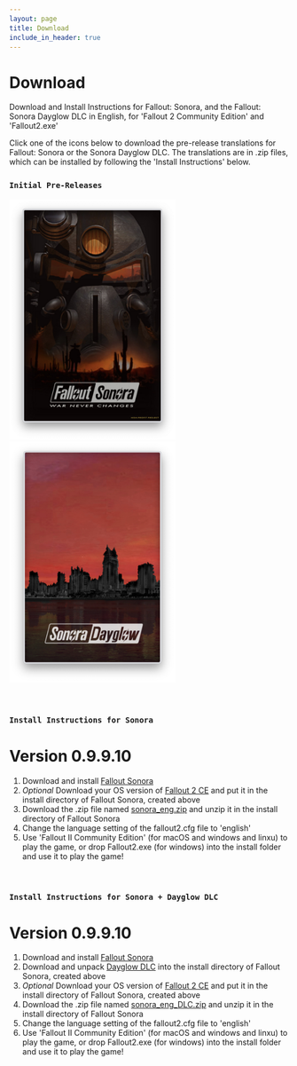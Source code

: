 ```yaml
---
layout: page
title: Download
include_in_header: true
---
```


# Download
Download and Install Instructions for Fallout: Sonora, and the Fallout: Sonora Dayglow DLC in English, for 'Fallout 2 Community Edition' and 'Fallout2.exe'

Click one of the icons below to download the pre-release translations for Fallout: Sonora or the Sonora Dayglow DLC. The translations are in .zip files, which can be installed by following the 'Install Instructions' below.

### `Initial Pre-Releases`

[<img src="https://raw.githubusercontent.com/cambragol/Fallout-Sonora/main/assets/Screen%20Shot%20Sonora.png" width="300" />](https://github.com/cambragol/Fallout-Sonora-English/releases/download/0.9.9/sonora_eng.zip "sonora_eng.zip")[<img src="https://raw.githubusercontent.com/cambragol/Fallout-Sonora/main/assets/Screen%20Shot%20Dayglow.png" width="300" />](https://github.com/cambragol/Fallout-Sonora-English/releases/download/0.9.9/sonora_eng_DLC.zip "sonora_eng_DLC.zip") 

<!--### [Download patch001.dat](https://github.com/cambragol/Fallout-Sonora-English/releases/download/0.9/patch001.dat)
### [Download patch002.dat](https://github.com/cambragol/Fallout-Sonora-English/releases/download/0.9/patch002.dat)-->

<br>

### `Install Instructions for Sonora`
# **Version 0.9.9.10**

1. Download and install [Fallout Sonora](https://cloud.mail.ru/public/jsg1/HSrkfMyPB)
2. *Optional* Download your OS version of [Fallout 2 CE](https://github.com/alexbatalov/fallout2-ce/releases/tag/v1.3.0) and put it in the install directory of Fallout Sonora, created above
3. Download the .zip file named [sonora_eng.zip](https://github.com/cambragol/Fallout-Sonora-English/releases/download/0.9.9/sonora_eng.zip) and unzip it in the install directory of Fallout Sonora
4. Change the language setting of the fallout2.cfg file to 'english'
5. Use 'Fallout II Community Edition' (for macOS and windows and linxu) to play the game, or drop Fallout2.exe (for windows) into the install folder and use it to play the game!

<br>

### `Install Instructions for Sonora + Dayglow DLC`
# **Version 0.9.9.10**

1. Download and install [Fallout Sonora](https://cloud.mail.ru/public/jsg1/HSrkfMyPB)
2. Download and unpack [Dayglow DLC](https://cloud.mail.ru/public/s3bg/oiJr6N1Gh) into the install directory of Fallout Sonora, created above
3. *Optional* Download your OS version of [Fallout 2 CE](https://github.com/alexbatalov/fallout2-ce/releases/tag/v1.3.0) and put it in the install directory of Fallout Sonora, created above
4. Download the .zip file named [sonora_eng_DLC.zip](https://github.com/cambragol/Fallout-Sonora-English/releases/download/0.9.9/sonora_eng_DLC.zip) and unzip it in the install directory of Fallout Sonora
5. Change the language setting of the fallout2.cfg file to 'english'
6. Use 'Fallout II Community Edition' (for macOS and windows and linxu) to play the game, or drop Fallout2.exe (for windows) into the install folder and use it to play the game!

<br>
